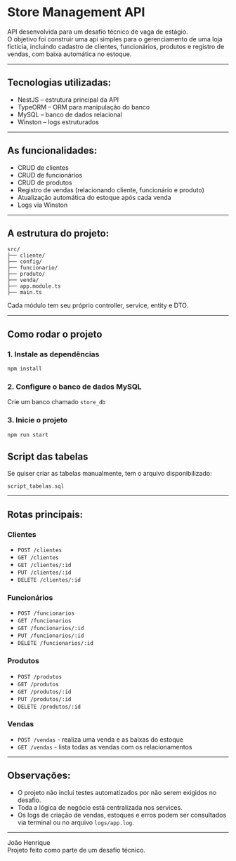 # Store Management API

API desenvolvida para um desafio técnico de vaga de estágio.  
O objetivo foi construir uma api simples para o gerenciamento de uma loja fictícia, incluindo cadastro de clientes, funcionários, produtos e registro de vendas, com baixa automática no estoque.

---

## Tecnologias utilizadas:

- NestJS – estrutura principal da API
- TypeORM – ORM para manipulação do banco
- MySQL – banco de dados relacional
- Winston – logs estruturados

---

## As funcionalidades:

- CRUD de clientes
- CRUD de funcionários
- CRUD de produtos
- Registro de vendas (relacionando cliente, funcionário e produto)
- Atualização automática do estoque após cada venda
- Logs via Winston

---

## A estrutura do projeto:

```
src/
├── cliente/
├── config/
├── funcionario/
├── produto/
├── venda/
├── app.module.ts
├── main.ts
```

Cada módulo tem seu próprio controller, service, entity e DTO.

---

##  Como rodar o projeto

### 1. Instale as dependências
```bash
npm install
```

### 2. Configure o banco de dados MySQL

Crie um banco chamado `store_db`

### 3. Inicie o projeto
```bash
npm run start
```

## Script das tabelas

Se quiser criar as tabelas manualmente, tem o arquivo disponibilizado:

`script_tabelas.sql`

---

## Rotas principais:

### Clientes
- `POST /clientes`
- `GET /clientes`
- `GET /clientes/:id`
- `PUT /clientes/:id`
- `DELETE /clientes/:id`

### Funcionários
- `POST /funcionarios`
- `GET /funcionarios`
- `GET /funcionarios/:id`
- `PUT /funcionarios/:id`
- `DELETE /funcionarios/:id`

### Produtos
- `POST /produtos`
- `GET /produtos`
- `GET /produtos/:id`
- `PUT /produtos/:id`
- `DELETE /produtos/:id`

### Vendas
- `POST /vendas` - realiza uma venda e as baixas do estoque
- `GET /vendas` - lista todas as vendas com os relacionamentos

---

## Observações:

- O projeto não inclui testes automatizados por não serem exigidos no desafio.
- Toda a lógica de negócio está centralizada nos services.
- Os logs de criação de vendas, estoques e erros podem ser consultados via terminal ou no arquivo `logs/app.log`.

---
João Henrique  
Projeto feito como parte de um desafio técnico.  
